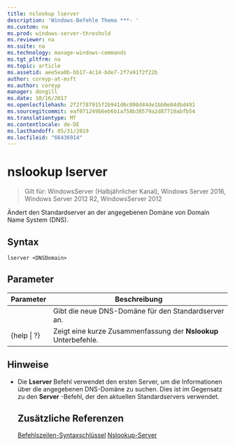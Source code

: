 ```yaml
---
title: nslookup lserver
description: 'Windows-Befehle Thema ***- '
ms.custom: na
ms.prod: windows-server-threshold
ms.reviewer: na
ms.suite: na
ms.technology: manage-windows-commands
ms.tgt_pltfrm: na
ms.topic: article
ms.assetid: aee5ea0b-bb17-4c14-bde7-2f7a91f2f22b
author: coreyp-at-msft
ms.author: coreyp
manager: dongill
ms.date: 10/16/2017
ms.openlocfilehash: 2f2f787915f2b941d6c098d44de1bb0e04dbd491
ms.sourcegitcommit: eaf071249b6eb6b1a758b38579a2d87710abfb54
ms.translationtype: MT
ms.contentlocale: de-DE
ms.lasthandoff: 05/31/2019
ms.locfileid: "66436914"
---
```

# <a name="nslookup-lserver"></a>nslookup lserver

>Gilt für: WindowsServer (Halbjährlicher Kanal), Windows Server 2016, Windows Server 2012 R2, WindowsServer 2012

Ändert den Standardserver an der angegebenen Domäne von Domain Name System (DNS).
## <a name="syntax"></a>Syntax
```
lserver <DNSDomain> 
```
## <a name="parameters"></a>Parameter

|    Parameter    |                      Beschreibung                      |
|-----------------|-------------------------------------------------------|
|   <DNSDomain>   | Gibt die neue DNS-Domäne für den Standardserver an.  |
| {help &#124; ?} | Zeigt eine kurze Zusammenfassung der **Nslookup** Unterbefehle. |

## <a name="remarks"></a>Hinweise
- Die **Lserver** Befehl verwendet den ersten Server, um die Informationen über die angegebenen DNS-Domäne zu suchen. Dies ist im Gegensatz zu den **Server** -Befehl, der den aktuellen Standardservers verwendet.
  ## <a name="additional-references"></a>Zusätzliche Referenzen
  [Befehlszeilen-Syntaxschlüssel](command-line-syntax-key.md)
  [Nslookup-Server](nslookup-server.md)
